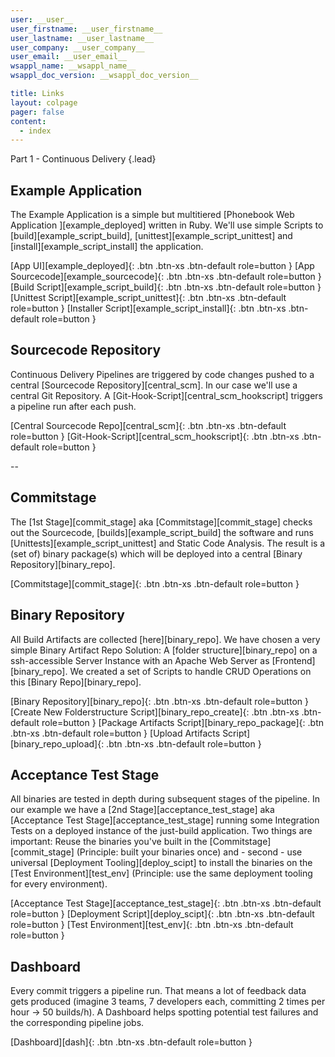 ```yaml
---
user: __user__
user_firstname: __user_firstname__
user_lastname: __user_lastname__
user_company: __user_company__
user_email: __user_email__
wsappl_name: __wsappl_name__
wsappl_doc_version: __wsappl_doc_version__

title: Links
layout: colpage
pager: false
content:
  - index
---
```

Part 1 - Continuous Delivery
{.lead}

<div class="row" markdown="1">
<div class="col-md-6">

<h2>Example Application</h2>

The Example Application is a simple but multitiered [Phonebook Web Application ][example_deployed] written in Ruby. We'll use simple Scripts to [build][example_script_build], [unittest][example_script_unittest] and [install][example_script_install] the application.

[App UI][example_deployed]{: .btn .btn-xs .btn-default role=button }
[App Sourcecode][example_sourcecode]{: .btn .btn-xs .btn-default role=button }
[Build Script][example_script_build]{: .btn .btn-xs .btn-default role=button }
[Unittest Script][example_script_unittest]{: .btn .btn-xs .btn-default role=button }
[Installer Script][example_script_install]{: .btn .btn-xs .btn-default role=button }

</div>
<div class="col-md-6" markdown="1">

<h2>Sourcecode Repository</h2>

Continuous Delivery Pipelines are triggered by code changes pushed to a central [Sourcecode Repository][central_scm]. In our case we'll use a central Git Repository.
A [Git-Hook-Script][central_scm_hookscript] triggers a pipeline run after each push.

[Central Sourcecode Repo][central_scm]{: .btn .btn-xs .btn-default role=button }
[Git-Hook-Script][central_scm_hookscript]{: .btn .btn-xs .btn-default role=button }
</div>
</div>
--
<div class="row">
<div class="col-md-6">

<h2>Commitstage</h2>
The [1st Stage][commit_stage] aka [Commitstage][commit_stage] checks out the Sourcecode, [builds][example_script_build] the software and runs [Unittests][example_script_unittest] and Static Code Analysis. The result is a (set of) binary package(s) which will be deployed into a central [Binary Repository][binary_repo].

[Commitstage][commit_stage]{: .btn .btn-xs .btn-default role=button }

</div>
<div class="col-md-6">

<h2>Binary Repository</h2>
All Build Artifacts are collected [here][binary_repo]. We have chosen a very simple Binary Artifact Repo Solution: A [folder structure][binary_repo] on a ssh-accessible Server Instance with an Apache Web Server as [Frontend][binary_repo]. We created a set of Scripts to handle CRUD Operations on this [Binary Repo][binary_repo].

[Binary Repository][binary_repo]{: .btn .btn-xs .btn-default role=button }
[Create New Folderstructure Script][binary_repo_create]{: .btn .btn-xs .btn-default role=button }
[Package Artifacts Script][binary_repo_package]{: .btn .btn-xs .btn-default role=button }
[Upload Artifacts Script][binary_repo_upload]{: .btn .btn-xs .btn-default role=button }

</div>
</div>

<div class="row" markdown="1">
<div class="col-md-6">
<h2>Acceptance Test Stage</h2>
All binaries are tested in depth during subsequent stages of the pipeline. In our example we have a [2nd Stage][acceptance_test_stage] aka [Acceptance Test Stage][acceptance_test_stage] running some Integration Tests on a deployed instance of the just-build application. Two things are important: Reuse the binaries you've built in the [Commitstage][commit_stage] (Principle: built your binaries once) and - second - use universal [Deployment Tooling][deploy_scipt] to install the binaries on the [Test Environment][test_env] (Principle: use the same deployment tooling for every environment).  

[Acceptance Test Stage][acceptance_test_stage]{: .btn .btn-xs .btn-default role=button }
[Deployment Script][deploy_scipt]{: .btn .btn-xs .btn-default role=button }
[Test Environment][test_env]{: .btn .btn-xs .btn-default role=button }

</div>
<div class="col-md-6" markdown="1">
<h2>Dashboard</h2>
Every commit triggers a pipeline run. That means a lot of feedback data gets produced (imagine 3 teams, 7 developers each, committing 2 times per hour -> 50 builds/h). A Dashboard helps spotting potential test failures and the corresponding pipeline jobs.

[Dashboard][dash]{: .btn .btn-xs .btn-default role=button }

</div>
</div>
